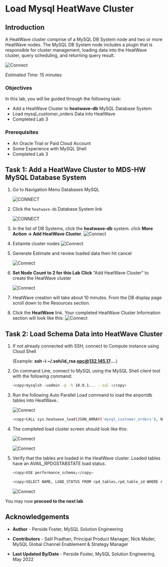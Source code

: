# Load Mysql HeatWave Cluster 

## Introduction

A HeatWave cluster comprise of a MySQL DB System node and two or more HeatWave nodes. The MySQL DB System node includes a plugin that is responsible for cluster management, loading data into the HeatWave cluster, query scheduling, and returning query result.

![Connect](./images/heatwave-lab-setup.png "heatwave lab setup ")

_Estimated Time:_ 15 minutes


### Objectives

In this lab, you will be guided through the following task:

- Add a HeatWave Cluster to **heatwave-db** MySQL Database System
- Load mysql\_customer\_orders Data into HeatWave
- Completed Lab 3

### Prerequisites

- An Oracle Trial or Paid Cloud Account
- Some Experience with MySQL Shell
- Completed Lab 3


## Task 1: Add a HeatWave Cluster to MDS-HW MySQL Database System

1. Go to Navigation Menu
    Databases
        MySQL

    ![CONNECT](./images/db-list.png "db list")

2. Click the `heatwave-db` Database System link

    ![CONNECT](./images/mysql-heatwave-active.png "db active ")

3. In the list of DB Systems, click the **heatwave-db** system. click **More Action ->  Add HeatWave Cluster**.
    ![Connect](./images/mysql-heatwave-more.png "mysql heatwave more")

4. Estiamte cluster nodes
    ![Connect](./images/heatwave-cluster-estimate-node.png "heatwave cluster add estimate node")

5. Generate Estimate and review loaded data then  hit cancel

    ![Connect](./images/heatwave-cluster-generate-estimate.png "heatwave cluster generate  estimate ")

6. **Set Node Count to 2 for this Lab Click** “Add HeatWave Cluster” to create the HeatWave cluster

    ![Connect](./images/mysql-add-heat-estimate.png "mysql add-heat estimate")

7. HeatWave creation will take about 10 minutes. From the DB display page scroll down to the Resources section. 

8. Click the **HeatWave** link. Your completed HeatWave Cluster Information section will look like this:
    ![Connect](./images/mysql-heat-cluster-complete.png "mysql heat cluster complete ")

## Task 2: Load Schema Data into HeatWave Cluster

1. If not already connected with SSH, connect to Compute instance using Cloud Shell

    (Example: **ssh -i ~/.ssh/id_rsa opc@132.145.17....**)

2. On command Line, connect to MySQL using the MySQL Shell client tool with the following command:

    ```bash
    <copy>mysqlsh -uadmin -p -h 10.0.1... --sql </copy>
    ```

3. Run the following Auto Parallel Load command to load the airportdb tables into HeatWave..

    ![Connect](./images/cloud-shell-connect.png " cloud shell connect")

    ```bash
    <copy>CALL sys.heatwave_load(JSON_ARRAY('mysql_customer_orders'), NULL);</copy>
    ```

4. The completed load cluster screen should look like this:

    ![Connect](./images/load-cluster-begin.png "load cluster begin")

    ![Connect](./images/load-cluster-end.png "load cluster end")

5. Verify that the tables are loaded in the HeatWave cluster. Loaded tables have an AVAIL_RPDGSTABSTATE load status.

    ```bash
    <copy>USE performance_schema;</copy>
    ```

    ```bash
    <copy>SELECT NAME, LOAD_STATUS FROM rpd_tables,rpd_table_id WHERE rpd_tables.ID = rpd_table_id.ID;</copy>
    ```

    ![Connect](./images/heatwave-loaded-data.png "heatwave loaded data")

You may now **proceed to the next lab**

## Acknowledgements

- **Author** - Perside Foster, MySQL Solution Engineering

- **Contributors** - Salil Pradhan, Principal Product Manager, Nick Mader, MySQL Global Channel Enablement & Strategy Manager
- **Last Updated By/Date** - Perside Foster, MySQL Solution Engineering, May 2022

